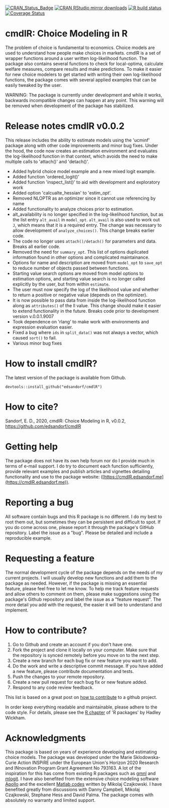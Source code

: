 <!-- badges: start -->
[![CRAN_Status_Badge](http://www.r-pkg.org/badges/version-last-release/cmdlR)](https://cran.r-project.org/package=cmdlR)
[![CRAN RStudio mirror downloads](http://cranlogs.r-pkg.org/badges/cmdlR)](http://www.r-pkg.org/pkg/cmdlR)
[![R build status](https://github.com/edsandorf/cmdlR/workflows/R-CMD-check/badge.svg)](https://github.com/edsandorf/cmdlR/actions)
[![Coverage Status](https://codecov.io/github/r-lib/devtools/coverage.svg?branch=master)](https://codecov.io/github/edsandorf/cmdlr?branch=master)
<!-- badges: end -->

# cmdlR: Choice Modeling in R

The problem of choice is fundamental to economics. Choice models are used to understand how people make choices in markets. cmdlR is a set of wrapper functions around a user written log-likelihood function. The package also contains several functions to check for local-optima, calculate welfare measures, compare results and make predictions. To make it easier for new choice modelers to get started with writing their own log-likelihood functions, the package comes with several applied examples that can be easily tweaked by the user.

WARNING: The package is currently under development and while it works, backwards incompatible changes can happen at any point. This warning will be removed when development of the package has stabilized.

# Release notes cmdlR v0.0.2
This release includes the ability to estimate models using the 'ucminf' package along with other code improvements and minor bug fixes. Under the hood, the code now creates an estimation environment and evaluates the log-likelihood function in that context, which avoids the need to make multiple calls to 'attach()' and 'detach()'.

* Added hybrid choice model example and a new mixed logit example. 
* Added function 'ordered_logit()'
* Added function 'inspect_list()' to aid with development and exploratory work
* Added option 'calcualte_hessian' to 'estim_opt'. 
* Removed NLOPTR as an optimizer since it cannot use referencing by name 
* Added functionality to analyze choices prior to estimation. 
* alt_availability is no longer specified in the log-likelihood function, but
as the list entry `alt_avail` in `model_opt`. `alt_avail` is also used to work
out `J`, which means that it is a required entry. The change was necessary to allow development of `analyze_choices()`. This change breaks earlier code. 
* The code no longer uses `attach()/detach()` for parameters and data. Breaks all earlier code.
* Removed the need for `summary_opt`. This list of options duplicated information found in other options and complicated maintainance. 
* Options for name and description are moved from `model_opt` to `save_opt` to reduce number of objects passed between functions. 
* Starting value search options are moved from model options to estimation options, and starting value search is no longer called explicitly by the user, but from within `estimate`. 
* The user must now specify the log of the likelihood value and whether to return a positive or negative value (depends on the optimizer). 
* It is now possible to pass data from inside the log-likelihood function along as `attributes()` of the ll value. This change should make it easier to extend functionality in the future. Breaks code prior to development version v.0.0.1.9007
* Took dependence on 'rlang' to make work with environments and expression evaluation easier.
* Fixed a bug where `ids` in `split_data()` was not always a vector, which caused `sort()` to fail.
* Various minor bug fixes

# How to install cmdlR?

The latest version of the package is available from Github. 

`devtools::install_github("edsandorf/cmdlR")`

# How to cite?

Sandorf, E. D., 2020, cmdlR: Choice Modeling in R, v0.0.2, https://github.com/edsandorf/cmdlR

# Getting help
The package does not have its own help forum nor do I provide much in terms of e-mail support. I do try to document each function sufficiently, provide relevant examples and publish articles and vignettes detailing functionality and use to the package website: ([https://cmdlR.edsandorf.me](https://cmdlR.edsandorf.me)).

# Reporting a bug 
All software contain bugs and this R package is no different. I do my best to root them out, but sometimes they can be persistent and difficult to spot. If you do come across one, please report it through the package's GitHub repository. Label the issue as a "bug". Please be detailed and include a reproducible example. 

# Requesting a feature
The normal development cycle of the package depends on the needs of my current projects. I will usually develop new functions and add them to the package as needed. However, if the package is missing an essential feature, please feel free to let me know. To help me track feature requests and allow others to comment on them, please make suggestions using the package's Github repository and label the issue as a "feature request". The more detail you add with the request, the easier it will be to understand and implement.

# How to contribute?
1. Go to Github and create an account if you don't have one.
2. Fork the project and clone it locally on your computer. Make sure that the repository is synced remotely before you move on to the next step.
3. Create a new branch for each bug fix or new feature you want to add.
4. Do the work and write a descriptive commit message. If you have added a new feature, please contribute documentation and tests. 
5. Push the changes to your remote repository.
6. Create a new pull request for each bug fix or new feature added.
7. Respond to any code review feedback.


This list is based on a great post on [how to contribute](https://akrabat.com/the-beginners-guide-to-contributing-to-a-github-project/) to a github project. 

In order keep everything readable and maintainable, please adhere to the code style. For details, please see the [R chapter](http://r-pkgs.had.co.nz/r.html) of 'R packages' by Hadley Wickham.


# Acknowledgments
This package is based on years of experience developing and estimating choice
models. The package was developed under the Marie Sklodowska-Curie Action INSPiRE under the European Union's Horizon 2020 Research and INnovation Program Grant Agreement No 793163. A lot of the inspiration for this has come from existing R packages
such as [gmnl](https://CRAN.R-project.org/package=gmnl) and [mlogit](https://CRAN.R-project.org/package=mlogit). I have also benefited from the extensive choice modeling software [Apollo](http://www.apollochoicemodelling.com/) and the excellent [Matlab codes](https://github.com/czaj/DCE) written by Mikolaj Czajkowski. I have benefited greatly from discussions with Danny Campbell, Mikolaj Czajkowski, Stephane Hess and David Palma. The package comes with absolutely no warranty and limited support. 
